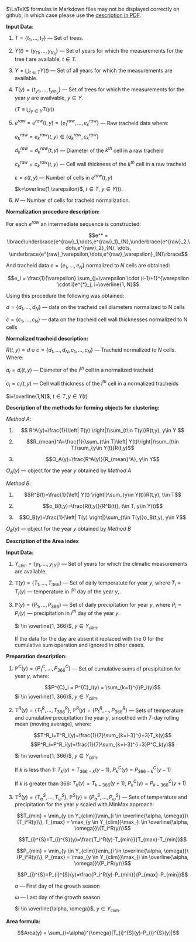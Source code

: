 $\LaTeX$ formulas in Markdown files may not be displayed correctly on github, in which case please use the [description in PDF](mathematical_description.pdf).

**Input Data**:

1. $T=\lbrace t_1, \dots, t_7 \rbrace$ — Set of trees.

2. $Y(t)=\lbrace y_{t1}, \dots, y_{tn_t} \rbrace$ — Set of years for which the measurements for the tree $t$ are available,  $t \in T$.

3. $Y=\bigcup_{t \in T} Y(t)$ — Set of all years for which the measurements are available.

4. $T(y)=\lbrace t_{y1}, \dots, t_{ym_y} \rbrace$ — Set of trees for which the measurements for the year $y$ are availvable, $y \in Y$.

    $\left (T \equiv \bigcup_{y \in Y} T(y) \right )$

5. $e^{raw} = e^{raw}(t,y)=\lbrace e^{raw}_1, \dots, e^{raw}_\varepsilon\rbrace$ — Raw tracheid data where:

    $e^{raw}_k = e^{raw}_k(t,y) \in \lbrace d^{raw}_k, c^{raw}_k\rbrace$

    $d^{raw}_k=d^{raw}_k(t,y)$ — Diameter of the $k^{th}$ cell in a raw tracheid

    $c^{raw}_k=c^{raw}_k(t,y)$ — Cell wall thickness of the $k^{th}$ cell in a raw tracheid

    $\varepsilon=\varepsilon(t,y)$ — Number of cells in $e^{raw}(t,y)$

    $k=\overline{1,\varepsilon}$, $t\in T$, $y\in Y(t)$.

6. $N$ — Number of cells for tracheid normalization.

**Normalization procedure description:**

For each $e^{raw}$ an intermediate sequence is constructed:

$$e^* = \lbrace\underbrace{e^{raw}_1,\dots,e^{raw}_1}_{N},\underbrace{e^{raw}_2,\dots,e^{raw}_2}_{N}, \dots, \underbrace{e^{raw}_\varepsilon,\dots,e^{raw}_\varepsilon}_{N}\rbrace$$


And tracheid data $e = \lbrace e_1, \dots, e_N\rbrace$ normalized to $N$ cells are obtained: 

$$e_i = \frac{1}{\varepsilon} \sum_{j=\varepsilon \cdot (i-1)+1}^{\varepsilon \cdot i}e^{*}_j, i=\overline{1, N}$$

Using this procedure the following was obtained:

$d = \lbrace d_1, \dots, d_N\rbrace$ — data on the tracheid cell diameters normalized to N cells 

$c = \lbrace c_1, \dots, c_N\rbrace$ — data on the tracheid cell wall thicknesses normalized to N cells


**Normalized tracheid description:**

$R(t,y) =d \cup c = \lbrace d_1, \dots , d_{N}, c_1, \dots, c_{N}\rbrace$ — Tracheid normalized to $N$ cells. Where:

$d_i=d_i(t,y)$ — Diameter of the $i^{th}$ cell in a normalized tracheid

$c_i=c_i(t,y)$ — Cell wall thickness of the $i^{th}$ cell in a normalized tracheids

$i=\overline{1,N}$, $t\in T, y\in Y(t)$


**Description of the methods for forming objects for clustering:**


*Method A*:

1. $$ R^A(y)=\frac{1}{\left| T(y) \right|}\sum_{t\in T(y)}R(t,y), y\in Y $$

2. $$R_{mean}^A=\frac{1}{\sum_{t\in T}\left| Y(t)\right|}\sum_{t\in T}\sum_{y\in Y(t)}R(t,y)$$

3. $$O_A(y)=\frac{R^A(y)}{R_{mean}^A}, y\in Y$$

$O_A(y)$ — object for the year $y$ obtained by *Method A*

*Method B*:

1. $$R^B(t)=\frac{1}{\left| Y(t) \right|}\sum_{y\in Y(t)}R(t,y), t\in T$$

2. $$o_B(t,y)=\frac{R(t,y)}{R^B(t)}, t\in T, y\in Y(t)$$

3. $$O_B(y)=\frac{1}{\left| T(y) \right|}\sum_{t\in T(y)}o_B(t,y), y\in Y$$

$O_B(y)$ — object for the year $y$ obtained by *Method B*

**Description of the Area index**

**Input Data:**

1. $Y_{clim}=\{y_1, \dots, y_{|Y|}\}$  — Set of years for which the climatic measurements are available.

2. $\mathbb{T}(y) = \{T_1, \dots, T_{366}\}$ — Set of daily temperatute for year $y$, where $T_i = T_i(y)$ — temperature in $i^{th}$ day of the year $y$,.

2. $\mathbb{P}(y) = \{P_1, \dots, P_{366}\}$ — Set of daily precipitation for year $y$, where $P_i = P_i(y)$ — precipitation in $i^{th}$ day of the year $y$.

    $i \in \overline{1, 366}$, $y \in Y_{clim}$.
    
    If the data for the day are absent it replaced with the $0$ for the cumulative sum operation and ignored in other cases.

**Preparation description:**

1. $\mathbb{P}^{C}(y) = \{P^{C}_1, \dots, P^{C}_{366}\}$ — Set of cumulative sums of presipitation for year $y$, where:

    $$P^{C}_i = P^{C}_i(y) = \sum_{k=1}^{i}P_i(y)$$
    $i \in \overline{1, 366}$, $y \in Y_{clim}$.

2. $\mathbb{T}^R(y) = \{T^R_1, \dots, T^R_{366}\}$,
    $\mathbb{P}^R(y) = \{P^R_1, \dots, P^R_{366}\}$ — Sets of temperature and cumulative precipitation the year $y$, smoothed with 7-day rolling mean (moving average), where:
    
    $$T^R_i=T^R_i(y)=\frac{1}{7}\sum_{k=i-3}^{i+3}T_k(y)$$
    $$P^R_i=P^R_i(y)=\frac{1}{7}\sum_{k=i-3}^{i+3}P^C_k(y)$$

    $i \in \overline{1, 366}$, $y \in Y_{clim}$.
    
    If $k$ is less than $1$: $T_k(y)=T_{366-k}(y-1)$, $P^C_k(y)=P^C_{366-k}(y-1)$
    
    If $k$ is greater than $366$: $T_k(y)=T_{k-366}(y+1)$, $P^C_k(y)=P^C_{k-366}(y+1)$


3. $\mathbb{T}^S(y) = \{T^S_{\alpha}, \dots, T^S_{\omega}\}$,
 $\mathbb{P}^S(y) = \{P^S_{\alpha}, \dots, P^S_{\omega}\}$ — Sets of temperature and precipitation for the year $y$ scaled with MinMax approach:

    $$T_{min} = \min_{y \in Y_{clim}}\min_{i \in \overline{\alpha, \omega}}\{T_i^R(y)\}, T_{max} = \max_{y \in Y_{clim}}\max_{i \in \overline{\alpha, \omega}}\{T_i^R(y)\}$$

    $$T_{i}^{S}=T_{i}^{S}(y)=\frac{T_i^R(y)-T_{min}}{T_{max}-T_{min}}$$

    $$P_{min} = \min_{y \in Y_{clim}}\min_{i \in \overline{\alpha, \omega}}\{P_i^R(y)\}, P_{max} = \max_{y \in Y_{clim}}\max_{i \in \overline{\alpha, \omega}}\{P_i^R(y)\}$$

    $$P_{i}^{S}=P_{i}^{S}(y)=\frac{P_i^R(y)-P_{min}}{P_{max}-P_{min}}$$

    $\alpha$ — First day of the growth season
    
    $\omega$ — Last day of the growth season

    $i \in \overline{\alpha, \omega}$, $y \in Y_{clim}$.

**Area formula:**

$$Area(y) = \sum_{i=\alpha}^{\omega}|T_{i}^{S}(y)-P_{i}^{S}(y)|$$